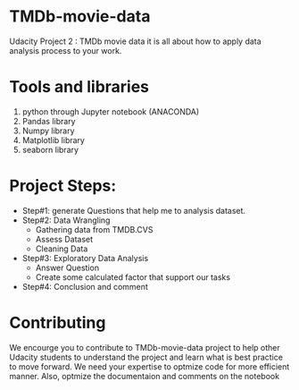 # TMDb-movie-data
Udacity  Project 2 : TMDb movie data it is all about how to apply data analysis process to your work.

# Tools and libraries
1.	python through Jupyter notebook (ANACONDA)
2. Pandas library
3. Numpy library
4. Matplotlib library
5. seaborn library

# Project Steps:
* Step#1: generate Questions that help me to analysis dataset.
*	Step#2: Data Wrangling
    * Gathering data from TMDB.CVS
    * Assess Dataset
     *	Cleaning Data
*	Step#3: Exploratory Data Analysis
    *	Answer Question
    *	Create some calculated factor that support our tasks
*	Step#4: Conclusion and comment


# Contributing
We encourge you to contribute to TMDb-movie-data project to help other Udacity students to understand the project and learn what is best practice to move forward.
We need your expertise to optmize code for more efficient manner. Also, optmize the documentaion and comments on the notebook

